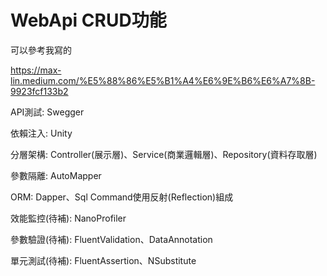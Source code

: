 # WebApi CRUD功能
可以參考我寫的

https://max-lin.medium.com/%E5%88%86%E5%B1%A4%E6%9E%B6%E6%A7%8B-9923fcf133b2

API測試: Swegger

依賴注入: Unity

分層架構: Controller(展示層)、Service(商業邏輯層)、Repository(資料存取層)

參數隔離: AutoMapper

ORM: Dapper、Sql Command使用反射(Reflection)組成

效能監控(待補): NanoProfiler

參數驗證(待補): FluentValidation、DataAnnotation

單元測試(待補): FluentAssertion、NSubstitute
